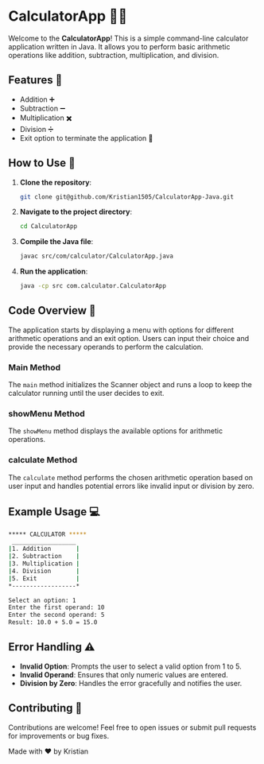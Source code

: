 # CalculatorApp 📱🧮

Welcome to the **CalculatorApp**! This is a simple command-line calculator application written in Java. It allows you to perform basic arithmetic operations like addition, subtraction, multiplication, and division.

## Features 🌟

- Addition ➕
- Subtraction ➖
- Multiplication ✖️
- Division ➗
- Exit option to terminate the application 🚪

## How to Use 🚀

1. **Clone the repository**:
   ```sh
   git clone git@github.com/Kristian1505/CalculatorApp-Java.git
   ```
2. **Navigate to the project directory**:
   ```sh
   cd CalculatorApp
   ```
3. **Compile the Java file**:
   ```sh
   javac src/com/calculator/CalculatorApp.java
   ```
4. **Run the application**:
   ```sh
   java -cp src com.calculator.CalculatorApp
   ```

## Code Overview 📝

The application starts by displaying a menu with options for different arithmetic operations and an exit option. Users can input their choice and provide the necessary operands to perform the calculation.

### Main Method

The `main` method initializes the Scanner object and runs a loop to keep the calculator running until the user decides to exit.

### showMenu Method

The `showMenu` method displays the available options for arithmetic operations.

### calculate Method

The `calculate` method performs the chosen arithmetic operation based on user input and handles potential errors like invalid input or division by zero.

## Example Usage 💻

```sh
***** CALCULATOR *****
 __________________
|1. Addition       |
|2. Subtraction    |
|3. Multiplication |
|4. Division       |
|5. Exit           |
*------------------*

Select an option: 1
Enter the first operand: 10
Enter the second operand: 5
Result: 10.0 + 5.0 = 15.0
```

## Error Handling ⚠️

- **Invalid Option**: Prompts the user to select a valid option from 1 to 5.
- **Invalid Operand**: Ensures that only numeric values are entered.
- **Division by Zero**: Handles the error gracefully and notifies the user.

## Contributing 🤝

Contributions are welcome! Feel free to open issues or submit pull requests for improvements or bug fixes.

Made with ❤️ by Kristian
